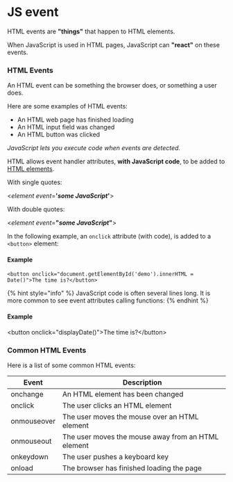 # JS event

HTML events are **"things"** that happen to HTML elements.

When JavaScript is used in HTML pages, JavaScript can **"react"** on these events.



### HTML Events

An HTML event can be something the browser does, or something a user does.

Here are some examples of HTML events:

* An HTML web page has finished loading
* An HTML input field was changed
* An HTML button was clicked

_JavaScript lets you execute code when events are detected._

HTML allows event handler attributes, **with JavaScript code**, to be added to [HTML elements](html-element.md).

With single quotes:

<_element_ _event_=**'**_**some JavaScript**_**'**>

With double quotes:

<_element_ _event_=**"**_**some JavaScript**_**"**>



In the following example, an `onclick` attribute (with code), is added to a `<button>` element:

#### Example

```
<button onclick="document.getElementById('demo').innerHTML = Date()">The time is?</button>
```

{% hint style="info" %}
JavaScript code is often several lines long. It is more common to see event attributes calling functions:
{% endhint %}

#### Example

\<button onclick="displayDate()">The time is?\</button>



### Common HTML Events

Here is a list of some common HTML events:

| Event       | Description                                        |
| ----------- | -------------------------------------------------- |
| onchange    | An HTML element has been changed                   |
| onclick     | The user clicks an HTML element                    |
| onmouseover | The user moves the mouse over an HTML element      |
| onmouseout  | The user moves the mouse away from an HTML element |
| onkeydown   | The user pushes a keyboard key                     |
| onload      | The browser has finished loading the page          |

